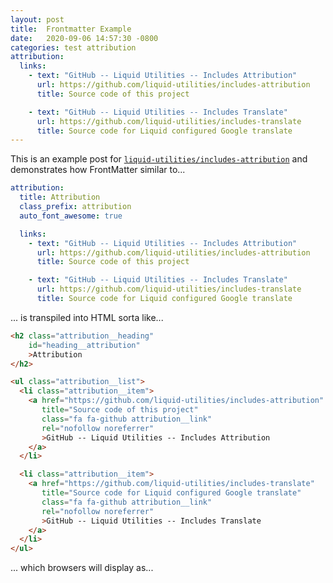 ```yaml
---
layout: post
title:  Frontmatter Example
date:   2020-09-06 14:57:30 -0800
categories: test attribution
attribution:
  links:
    - text: "GitHub -- Liquid Utilities -- Includes Attribution"
      url: https://github.com/liquid-utilities/includes-attribution
      title: Source code of this project

    - text: "GitHub -- Liquid Utilities -- Includes Translate"
      url: https://github.com/liquid-utilities/includes-translate
      title: Source code for Liquid configured Google translate
---
```




This is an example post for [`liquid-utilities/includes-attribution`](https://github.com/liquid-utilities/includes-attribution) and demonstrates how FrontMatter similar to...


```yaml
attribution:
  title: Attribution
  class_prefix: attribution
  auto_font_awesome: true

  links:
    - text: "GitHub -- Liquid Utilities -- Includes Attribution"
      url: https://github.com/liquid-utilities/includes-attribution
      title: Source code of this project

    - text: "GitHub -- Liquid Utilities -- Includes Translate"
      url: https://github.com/liquid-utilities/includes-translate
      title: Source code for Liquid configured Google translate
```

... is transpiled into HTML sorta like...


```html
<h2 class="attribution__heading"
    id="heading__attribution"
    >Attribution
</h2>

<ul class="attribution__list">
  <li class="attribution__item">
    <a href="https://github.com/liquid-utilities/includes-attribution"
       title="Source code of this project"
       class="fa fa-github attribution__link"
       rel="nofollow noreferrer"
       >GitHub -- Liquid Utilities -- Includes Attribution
    </a>
  </li>

  <li class="attribution__item">
    <a href="https://github.com/liquid-utilities/includes-translate"
       title="Source code for Liquid configured Google translate"
       class="fa fa-github attribution__link"
       rel="nofollow noreferrer"
       >GitHub -- Liquid Utilities -- Includes Translate
    </a>
  </li>
</ul>
```


... which browsers will display as...


